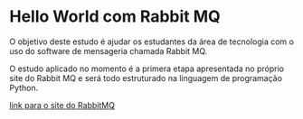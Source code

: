# Hello World com Rabbit MQ

O objetivo deste estudo é ajudar os estudantes da área de tecnologia com o uso do software
de mensageria chamada Rabbit MQ.

O estudo aplicado no momento é a primera etapa apresentada no próprio site do Rabbit MQ e
será todo estruturado na linguagem de programação Python.

[link para o site do RabbitMQ](https://www.rabbitmq.com/)

